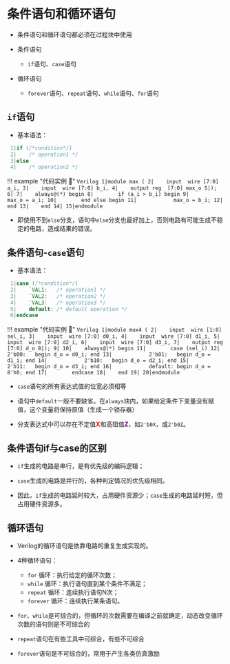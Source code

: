 # 条件语句和循环语句

- 条件语句和循环语句都必须在过程块中使用


- 条件语句
  - `if`语句、`case`语句

- 循环语句
  - `forever`语句、`repeat`语句、`while`语句、`for`语句

## `if`语句

- 基本语法：

```Verilog
 1|if (/*condition*/)
 2|    /* operation1 */
 3|else
 4|    /* operation2 */
```

!!! example "代码实例 :chestnut:"
    ```Verilog
     1|module max (
     2|    input  wire [7:0] a_i,
     3|    input  wire [7:0] b_i,
     4|    output reg  [7:0] max_o
     5|);
     6|
     7|    always@(*) begin
     8|        if (a_i > b_i) begin
     9|            max_o = a_i;
    10|        end else begin
    11|            max_o = b_i;
    12|        end
    13|    end
    14|
    15|endmodule
    ```

- 即使用不到`else`分支，语句中`else`分支也最好加上，否则电路有可能生成不稳定的电路，造成结果的错误。


## 条件语句-`case`语句

- 基本语法：

```Verilog
 1|case (/*condition*/)
 2|    `VAL1:   /* operation1 */
 3|    `VAL2:   /* operation2 */
 4|    `VAL3:   /* operation3 */
 5|    default: /* default operation */
 6|endcase
```

!!! example "代码实例 :chestnut:"
    ```Verilog
     1|module mux4 (
     2|    input  wire [1:0] sel_i,
     3|    input  wire [7:0] d0_i,
     4|    input  wire [7:0] d1_i,
     5|    input  wire [7:0] d2_i,
     6|    input  wire [7:0] d3_i,
     7|    output reg  [7:0] d_o
     8|);
     9|
    10|    always@(*) begin
    11|        case (sel_i)
    12|            2'b00:   begin d_o = d0_i; end
    13|            2'b01:   begin d_o = d1_i; end
    14|            2'b10:   begin d_o = d2_i; end
    15|            2'b11:   begin d_o = d3_i; end
    16|            default: begin d_o = 8'h0; end
    17|        endcase
    18|    end
    19|
    20|endmodule
    ```

- `case`语句的所有表达式值的位宽必须相等

- 语句中`default`一般不要缺省。在`always`块内，如果给定条件下变量没有赋值，这个变量将保持原值（生成一个锁存器）

- 分支表达式中可以存在不定值<font color="red">**X**</font>和高阻值<font color="purple">**Z**</font>，如`2'b0X`，或`2'b0Z`。

## 条件语句if与case的区别

- `if`生成的电路是串行，是有优先级的编码逻辑；

- `case`生成的电路是并行的，各种判定情况的优先级相同。

- 因此，`if`生成的电路延时较大，占用硬件资源少；`case`生成的电路延时短，但占用硬件资源多。


## 循环语句

- Verilog的循环语句是依靠电路的重复生成实现的。

- 4种循环语句：  
    - `for` 循环：执行给定的循环次数；
    - `while` 循环：执行语句直到某个条件不满足；
    - `repeat` 循环：连续执行语句N次；
    - `forever` 循环：连续执行某条语句。

- `for`、`while`是可综合的，但循环的次数需要在编译之前就确定，动态改变循环次数的语句则是不可综合的

- `repeat`语句在有些工具中可综合，有些不可综合

- `forever`语句是不可综合的，常用于产生各类仿真激励


